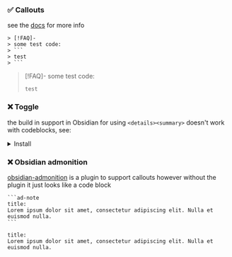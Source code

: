 
### ✅ Callouts
see the [docs](https://help.obsidian.md/How+to/Use+callouts) for more info
````
> [!FAQ]- 
> some test code:
> ```
> test
> ```
````

> [!FAQ]- 
> some test code:
> ```
> test
> ```

### ❌ Toggle 
the build in support in Obsidian for using `<details><summary>` doesn't work with codeblocks, see:
<details>
<summary>
Install
</summary>
install on windows with [[winget]]
```powershell
winget install -e --id Obsidian.Obsidian
```
</details>

### ❌ Obsidian admonition
[obsidian-admonition](https://github.com/valentine195/obsidian-admonition) is a plugin to support callouts
however without the plugin it just looks like a code block

````
```ad-note
title:
Lorem ipsum dolor sit amet, consectetur adipiscing elit. Nulla et euismod nulla.
```
````

```ad-note
title:
Lorem ipsum dolor sit amet, consectetur adipiscing elit. Nulla et euismod nulla.
```


